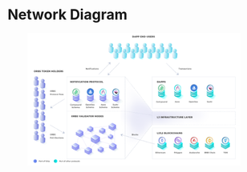 # Network Diagram

<figure><img src="../../.gitbook/assets/info_orbs_final 2_Notifications.png" alt=""><figcaption></figcaption></figure>
